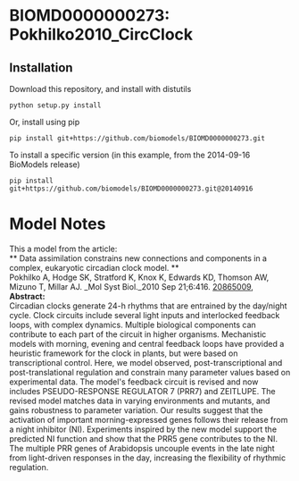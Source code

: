 # BIOMD0000000273: Pokhilko2010_CircClock

## Installation

Download this repository, and install with distutils

`python setup.py install`

Or, install using pip

`pip install git+https://github.com/biomodels/BIOMD0000000273.git`

To install a specific version (in this example, from the 2014-09-16 BioModels release)

`pip install git+https://github.com/biomodels/BIOMD0000000273.git@20140916`


# Model Notes


This a model from the article:  
** Data assimilation constrains new connections and components in a complex, eukaryotic circadian clock model. **   
Pokhilko A, Hodge SK, Stratford K, Knox K, Edwards KD, Thomson AW, Mizuno T,
Millar AJ. _Mol Syst Biol._2010 Sep 21;6:416.
[20865009](http://www.ncbi.nlm.nih.gov/pubmed/20865009),  
**Abstract:**   
Circadian clocks generate 24-h rhythms that are entrained by the day/night
cycle. Clock circuits include several light inputs and interlocked feedback
loops, with complex dynamics. Multiple biological components can contribute to
each part of the circuit in higher organisms. Mechanistic models with morning,
evening and central feedback loops have provided a heuristic framework for the
clock in plants, but were based on transcriptional control. Here, we model
observed, post-transcriptional and post-translational regulation and constrain
many parameter values based on experimental data. The model's feedback circuit
is revised and now includes PSEUDO-RESPONSE REGULATOR 7 (PRR7) and ZEITLUPE.
The revised model matches data in varying environments and mutants, and gains
robustness to parameter variation. Our results suggest that the activation of
important morning-expressed genes follows their release from a night inhibitor
(NI). Experiments inspired by the new model support the predicted NI function
and show that the PRR5 gene contributes to the NI. The multiple PRR genes of
Arabidopsis uncouple events in the late night from light-driven responses in
the day, increasing the flexibility of rhythmic regulation.


